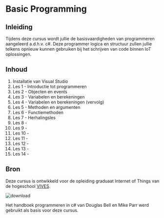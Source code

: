 # Basic Programming

## Inleiding

Tijdens deze cursus wordt jullie de basisvaardigheden van programmeren aangeleerd a.d.h.v. c#. Deze programmer logica en structuur zullen jullie telkens opnieuw kunnen gebruiken bij het schrijven van code binnen IoT oplossingen.

## Inhoud

1. Installatie van Visual Studio
2. Les 1 - Introductie tot programmeren
3. Les 2 - Objecten en events
4. Les 3 - Variabelen en berekeningen
5. Les 4 - Variabelen en berekeningen (vervolg)
6. Les 5 - Methoden en argumenten
7. Les 6 - Functiemethoden
8. Les 7 - Herhalingsles
9. Les 8 - 
10. Les 9 -
11. Les 10 -
12. Les 11 -
13. Les 12 -
14. Les 13 -
15. Les 14 -

## Bron

Deze cursus is ontwikkeld voor de opleiding graduaat Internet of Things van de hogeschool [VIVES](https://www.vives.be/nl/opleidingen/industriële-wetenschappen-en-technologie/graduaat-internet-of-things).

![download](./images/afbeelding1.png)

Het handboek programmeren in c# van Douglas Bell en Mike Parr werd gebruikt als basis voor deze cursus.

